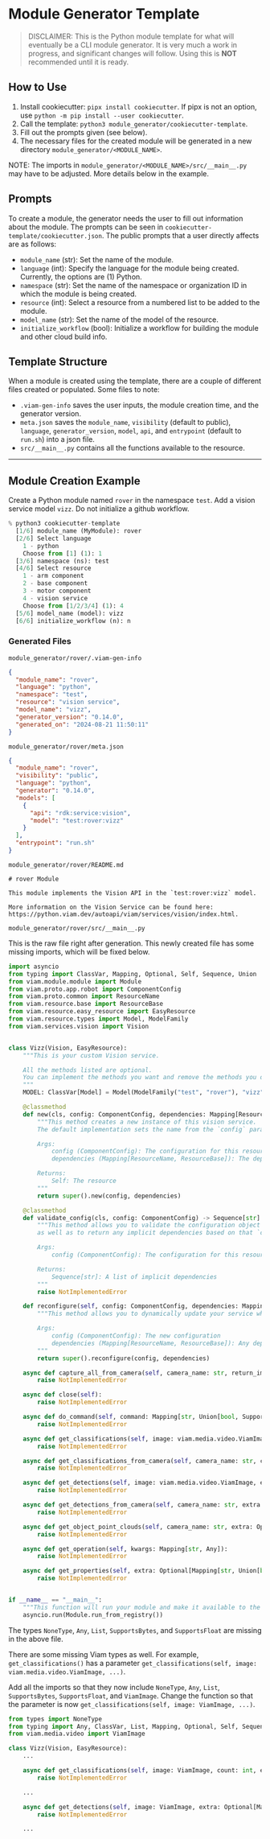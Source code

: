 # Module Generator Template

> DISCLAIMER: This is the Python module template for what will eventually be a CLI module generator. It is very much a work in progress, and significant changes will follow. Using this is **NOT** recommended until it is ready.

## How to Use

1. Install cookiecutter: `pipx install cookiecutter`. If pipx is not an option, use `python -m pip install --user cookiecutter`.
2. Call the template: `python3 module_generator/cookiecutter-template`.
3. Fill out the prompts given (see below).
4. The necessary files for the created module will be generated in a new directory `module_generator/<MODULE_NAME>`.

NOTE: The imports in `module_generator/<MODULE_NAME>/src/__main__.py` may have to be adjusted. More details below in the example.

## Prompts

To create a module, the generator needs the user to fill out information about the module. The prompts can be seen in `cookiecutter-template/cookiecutter.json`. The public prompts that a user directly affects are as follows:

- `module_name` (str): Set the name of the module.
- `language` (int): Specify the language for the module being created. Currently, the options are (1) Python.
- `namespace` (str): Set the name of the namespace or organization ID in which the module is being created.
- `resource` (int): Select a resource from a numbered list to be added to the module.
- `model_name` (str): Set the name of the model of the resource.
- `initialize_workflow` (bool): Initialize a workflow for building the module and other cloud build info.

## Template Structure

When a module is created using the template, there are a couple of different files created or populated. Some files to note:

- `.viam-gen-info` saves the user inputs, the module creation time, and the generator version.
- `meta.json` saves the `module_name`, `visibility` (default to public), `language`, `generator_version`, `model`, `api`, and `entrypoint` (default to `run.sh`) into a json file.
- `src/__main__.py` contains all the functions available to the resource.

---

## Module Creation Example

Create a Python module named `rover` in the namespace `test`. Add a vision service model `vizz`. Do not initialize a github workflow.

```python
% python3 cookiecutter-template
  [1/6] module_name (MyModule): rover
  [2/6] Select language
    1 - python
    Choose from [1] (1): 1
  [3/6] namespace (ns): test
  [4/6] Select resource
    1 - arm component
    2 - base component
    3 - motor component
    4 - vision service
    Choose from [1/2/3/4] (1): 4
  [5/6] model_name (model): vizz
  [6/6] initialize_workflow (n): n
```

### Generated Files

`module_generator/rover/.viam-gen-info`

```json
{
  "module_name": "rover",
  "language": "python",
  "namespace": "test",
  "resource": "vision service",
  "model_name": "vizz",
  "generator_version": "0.14.0",
  "generated_on": "2024-08-21 11:50:11"
}
```

`module_generator/rover/meta.json`

```json
{
  "module_name": "rover",
  "visibility": "public",
  "language": "python",
  "generator": "0.14.0",
  "models": [
    {
      "api": "rdk:service:vision",
      "model": "test:rover:vizz"
    }
  ],
  "entrypoint": "run.sh"
}
```

`module_generator/rover/README.md`

```
# rover Module

This module implements the Vision API in the `test:rover:vizz` model.

More information on the Vision Service can be found here: https://python.viam.dev/autoapi/viam/services/vision/index.html.

```

`module_generator/rover/src/__main__.py`

This is the raw file right after generation. This newly created file has some missing imports, which will be fixed below.

```python
import asyncio
from typing import ClassVar, Mapping, Optional, Self, Sequence, Union
from viam.module.module import Module
from viam.proto.app.robot import ComponentConfig
from viam.proto.common import ResourceName
from viam.resource.base import ResourceBase
from viam.resource.easy_resource import EasyResource
from viam.resource.types import Model, ModelFamily
from viam.services.vision import Vision


class Vizz(Vision, EasyResource):
    """This is your custom Vision service.

    All the methods listed are optional.
    You can implement the methods you want and remove the methods you don't need.
    """
    MODEL: ClassVar[Model] = Model(ModelFamily("test", "rover"), "vizz")

    @classmethod
    def new(cls, config: ComponentConfig, dependencies: Mapping[ResourceName, ResourceBase]) -> Self:
        """This method creates a new instance of this vision service.
        The default implementation sets the name from the `config` parameter and then calls `reconfigure`.

        Args:
            config (ComponentConfig): The configuration for this resource
            dependencies (Mapping[ResourceName, ResourceBase]): The dependencies (both implicit and explicit)

        Returns:
            Self: The resource
        """
        return super().new(config, dependencies)

    @classmethod
    def validate_config(cls, config: ComponentConfig) -> Sequence[str]:
        """This method allows you to validate the configuration object received from the machine,
        as well as to return any implicit dependencies based on that `config`.

        Args:
            config (ComponentConfig): The configuration for this resource

        Returns:
            Sequence[str]: A list of implicit dependencies
        """
        raise NotImplementedError

    def reconfigure(self, config: ComponentConfig, dependencies: Mapping[ResourceName, ResourceBase]):
        """This method allows you to dynamically update your service when it receives a new `config` object.

        Args:
            config (ComponentConfig): The new configuration
            dependencies (Mapping[ResourceName, ResourceBase]): Any dependencies (both implicit and explicit)
        """
        return super().reconfigure(config, dependencies)

    async def capture_all_from_camera(self, camera_name: str, return_image: bool = False, return_classifications: bool = False, return_detections: bool = False, return_object_point_clouds: bool = False, extra: Optional[Mapping[str, Union[bool, SupportsBytes, SupportsFloat, List, Mapping, str, NoneType]]] = None, timeout: Optional[float] = None):
        raise NotImplementedError

    async def close(self):
        raise NotImplementedError

    async def do_command(self, command: Mapping[str, Union[bool, SupportsBytes, SupportsFloat, List, Mapping, str, NoneType]], timeout: Optional[float] = None, **kwargs):
        raise NotImplementedError

    async def get_classifications(self, image: viam.media.video.ViamImage, count: int, extra: Optional[Mapping[str, Union[bool, SupportsBytes, SupportsFloat, List, Mapping, str, NoneType]]] = None, timeout: Optional[float] = None):
        raise NotImplementedError

    async def get_classifications_from_camera(self, camera_name: str, count: int, extra: Optional[Mapping[str, Union[bool, SupportsBytes, SupportsFloat, List, Mapping, str, NoneType]]] = None, timeout: Optional[float] = None):
        raise NotImplementedError

    async def get_detections(self, image: viam.media.video.ViamImage, extra: Optional[Mapping[str, Union[bool, SupportsBytes, SupportsFloat, List, Mapping, str, NoneType]]] = None, timeout: Optional[float] = None):
        raise NotImplementedError

    async def get_detections_from_camera(self, camera_name: str, extra: Optional[Mapping[str, Union[bool, SupportsBytes, SupportsFloat, List, Mapping, str, NoneType]]] = None, timeout: Optional[float] = None):
        raise NotImplementedError

    async def get_object_point_clouds(self, camera_name: str, extra: Optional[Mapping[str, Union[bool, SupportsBytes, SupportsFloat, List, Mapping, str, NoneType]]] = None, timeout: Optional[float] = None):
        raise NotImplementedError

    async def get_operation(self, kwargs: Mapping[str, Any]):
        raise NotImplementedError

    async def get_properties(self, extra: Optional[Mapping[str, Union[bool, SupportsBytes, SupportsFloat, List, Mapping, str, NoneType]]] = None, timeout: Optional[float] = None):
        raise NotImplementedError


if __name__ == "__main__":
    """This function will run your module and make it available to the machine."""
    asyncio.run(Module.run_from_registry())
```

The types `NoneType`, `Any`, `List`, `SupportsBytes`, and `SupportsFloat` are missing in the above file.

There are some missing Viam types as well. For example, `get_classifications()` has a parameter `get_classifications(self, image: viam.media.video.ViamImage, ...)`.

Add all the imports so that they now include `NoneType`, `Any`, `List`, `SupportsBytes`, `SupportsFloat`, and `ViamImage`. Change the function so that the parameter is now `get_classifications(self, image: ViamImage, ...)`.

```python
from types import NoneType
from typing import Any, ClassVar, List, Mapping, Optional, Self, Sequence, SupportsBytes, SupportsFloat, Union
from viam.media.video import ViamImage

class Vizz(Vision, EasyResource):
    ...

    async def get_classifications(self, image: ViamImage, count: int, extra: Optional[Mapping[str, Union[bool, SupportsBytes, SupportsFloat, List, Mapping, str, NoneType]]] = None, timeout: Optional[float] = None):
        raise NotImplementedError

    ...

    async def get_detections(self, image: ViamImage, extra: Optional[Mapping[str, Union[bool, SupportsBytes, SupportsFloat, List, Mapping, str, NoneType]]] = None, timeout: Optional[float] = None):
        raise NotImplementedError

    ...
```
